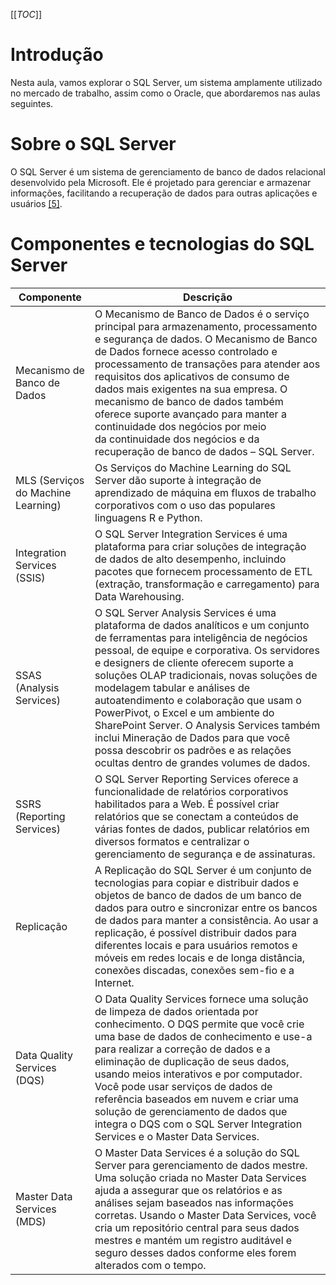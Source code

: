 [[_TOC_]]

# Introdução

Nesta aula, vamos explorar o SQL Server, um sistema amplamente utilizado no mercado de trabalho, assim como o Oracle, que abordaremos nas aulas seguintes.

# Sobre o SQL Server

O SQL Server é um sistema de gerenciamento de banco de dados relacional desenvolvido pela Microsoft. Ele é projetado para gerenciar e armazenar informações, facilitando a recuperação de dados para outras aplicações e usuários [[5]](/Advanced-Business-Development-with-.NET/1º-Semestre/Aula-07-%2D-Projeto-MVC-e-Persistência-de-Dados-com-Entity-Framework-%2D-DbContext/Referências).

# Componentes e tecnologias do SQL Server

      
| **Componente**<br> | **Descrição**<br> |
| --- | --- |
| Mecanismo de Banco de Dados<br> | O Mecanismo de Banco de Dados é o serviço principal para armazenamento, processamento e segurança de dados. O Mecanismo de Banco de Dados fornece acesso controlado e processamento de transações para atender aos requisitos dos aplicativos de consumo de dados mais exigentes na sua empresa. O mecanismo de banco de dados também oferece suporte avançado para manter a continuidade dos negócios por meio da continuidade dos negócios e da recuperação de banco de dados – SQL Server.<br> |
| MLS (Serviços do Machine Learning)<br> | Os Serviços do Machine Learning do SQL Server dão suporte à integração de aprendizado de máquina em fluxos de trabalho corporativos com o uso das populares linguagens R e Python.<br> |
| Integration Services (SSIS)<br> | O SQL Server Integration Services é uma plataforma para criar soluções de integração de dados de alto desempenho, incluindo pacotes que fornecem processamento de ETL (extração, transformação e carregamento) para Data Warehousing.<br> |
| SSAS (Analysis Services)<br> | O SQL Server Analysis Services é uma plataforma de dados analíticos e um conjunto de ferramentas para inteligência de negócios pessoal, de equipe e corporativa. Os servidores e designers de cliente oferecem suporte a soluções OLAP tradicionais, novas soluções de modelagem tabular e análises de autoatendimento e colaboração que usam o PowerPivot, o Excel e um ambiente do SharePoint Server. O Analysis Services também inclui Mineração de Dados para que você possa descobrir os padrões e as relações ocultas dentro de grandes volumes de dados.<br> |
| SSRS (Reporting Services)<br> | O SQL Server Reporting Services oferece a funcionalidade de relatórios corporativos habilitados para a Web. É possível criar relatórios que se conectam a conteúdos de várias fontes de dados, publicar relatórios em diversos formatos e centralizar o gerenciamento de segurança e de assinaturas.<br> |
| Replicação<br> | A Replicação do SQL Server é um conjunto de tecnologias para copiar e distribuir dados e objetos de banco de dados de um banco de dados para outro e sincronizar entre os bancos de dados para manter a consistência. Ao usar a replicação, é possível distribuir dados para diferentes locais e para usuários remotos e móveis em redes locais e de longa distância, conexões discadas, conexões sem-fio e a Internet.<br> |
| Data Quality Services (DQS)<br> | O Data Quality Services fornece uma solução de limpeza de dados orientada por conhecimento. O DQS permite que você crie uma base de dados de conhecimento e use-a para realizar a correção de dados e a eliminação de duplicação de seus dados, usando meios interativos e por computador. Você pode usar serviços de dados de referência baseados em nuvem e criar uma solução de gerenciamento de dados que integra o DQS com o SQL Server Integration Services e o Master Data Services.<br> |
| Master Data Services (MDS)<br> | O Master Data Services é a solução do SQL Server para gerenciamento de dados mestre. Uma solução criada no Master Data Services ajuda a assegurar que os relatórios e as análises sejam baseados nas informações corretas. Usando o Master Data Services, você cria um repositório central para seus dados mestres e mantém um registro auditável e seguro desses dados conforme eles forem alterados com o tempo.<br> |